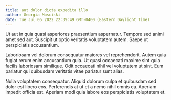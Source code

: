 ```yaml
---
title: aut dolor dicta expedita illo
author: Georgia Mosciski
date: Tue Jul 05 2022 22:39:49 GMT-0400 (Eastern Daylight Time)
---
```

Ut aut in quia quasi asperiores praesentium aspernatur. Tempore sed animi amet sed aut. Suscipit ut optio veritatis voluptatem autem. Saepe ut perspiciatis accusantium.

 Laboriosam vel dolorum consequatur maiores vel reprehenderit. Autem quia fugiat rerum enim accusantium quia. Ut quasi occaecati maxime sint quia facilis laboriosam similique. Odit occaecati nihil vel voluptatem ut sint. Eum pariatur qui quibusdam veritatis vitae pariatur sunt alias.

 Nulla voluptatem consequatur. Aliquid dolorum culpa et quibusdam sed dolor est libero eos. Perferendis at ut et a nemo nihil omnis ea. Aperiam impedit officia est. Aperiam modi quia labore eos perspiciatis voluptatem et.